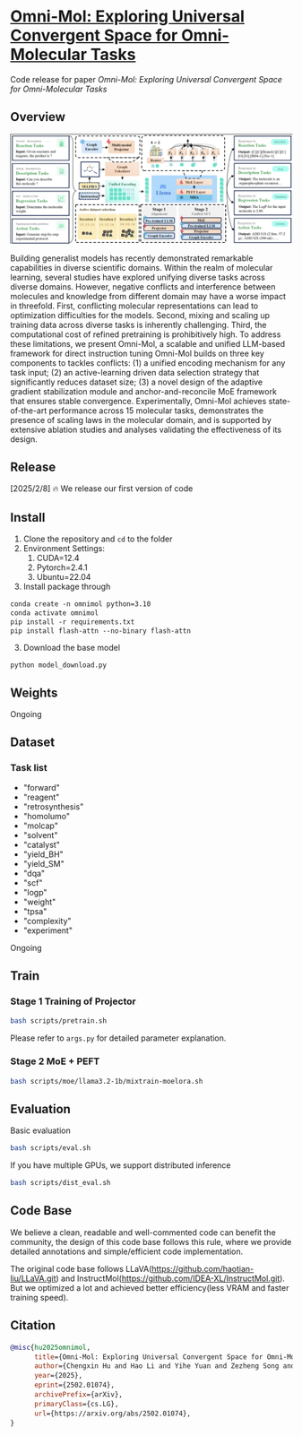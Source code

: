 # [Omni-Mol: Exploring Universal Convergent Space for Omni-Molecular Tasks](https://arxiv.org/abs/2502.01074)

Code release for paper *Omni-Mol: Exploring Universal Convergent Space for Omni-Molecular Tasks*


## Overview
![main](assests/main.png)

Building generalist models has recently demonstrated remarkable capabilities in diverse scientific domains. Within the realm of molecular learning, several studies have explored unifying diverse tasks across diverse domains. However, negative conflicts and interference between molecules and knowledge from different domain may have a worse impact in threefold. First, conflicting molecular representations can lead to optimization difficulties for the models. Second, mixing and scaling up training data across diverse tasks is inherently challenging. Third, the computational cost of refined pretraining is prohibitively high. To address these limitations, we present Omni-Mol, a scalable and unified LLM-based framework for direct instruction tuning Omni-Mol builds on three key components to tackles conflicts: (1) a unified encoding mechanism for any task input; (2) an active-learning driven data selection strategy that significantly reduces dataset size; (3) a novel design of the adaptive gradient stabilization module and anchor-and-reconcile MoE framework that ensures stable convergence. Experimentally, Omni-Mol achieves state-of-the-art performance across 15 molecular tasks, demonstrates the presence of scaling laws in the molecular domain, and is supported by extensive ablation studies and analyses validating the effectiveness of its design.

## Release
[2025/2/8] 🔥 We release our first version of code

## Install
1. Clone the repository and `cd` to the folder
2. Environment Settings:
   1. CUDA=12.4
   2. Pytorch=2.4.1
   3. Ubuntu=22.04
3. Install package through 
```
conda create -n omnimol python=3.10
conda activate omnimol
pip install -r requirements.txt
pip install flash-attn --no-binary flash-attn
```
3. Download the base model
```
python model_download.py
``` 

## Weights
Ongoing

## Dataset
### Task list
- "forward"
- "reagent"
- "retrosynthesis"
-  "homolumo"
- "molcap"
- "solvent"
- "catalyst"
- "yield_BH"
- "yield_SM"
- "dqa"
- "scf"
- "logp"
- "weight"
- "tpsa"
- "complexity"
- "experiment"

Ongoing


## Train
### Stage 1 Training of Projector
```bash
bash scripts/pretrain.sh
```
Please refer to `args.py` for detailed parameter explanation.

### Stage 2 MoE + PEFT
```bash 
bash scripts/moe/llama3.2-1b/mixtrain-moelora.sh
```

## Evaluation
Basic evaluation
```bash
bash scripts/eval.sh
```

If you have multiple GPUs, we support distributed inference
```bash
bash scripts/dist_eval.sh
```

## Code Base
We believe a clean, readable and well-commented code can benefit the community, the design of this code base follows this rule, where we provide detailed annotations and simple/efficient code implementation.

The original code base follows LLaVA(https://github.com/haotian-liu/LLaVA.git) and InstructMol(https://github.com/IDEA-XL/InstructMol.git). But we optimized a lot and achieved better efficiency(less VRAM and faster training speed).

## Citation
```bibtex
@misc{hu2025omnimol,
      title={Omni-Mol: Exploring Universal Convergent Space for Omni-Molecular Tasks}, 
      author={Chengxin Hu and Hao Li and Yihe Yuan and Zezheng Song and Haixin Wang},
      year={2025},
      eprint={2502.01074},
      archivePrefix={arXiv},
      primaryClass={cs.LG},
      url={https://arxiv.org/abs/2502.01074}, 
}
```
